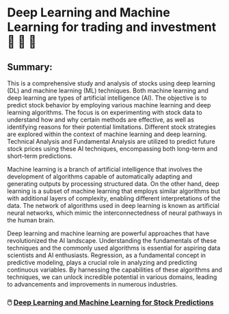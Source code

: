 # Deep Learning and Machine Learning for trading and investment 🤖 🦾 🧠  

## Summary:  
This is a comprehensive study and analysis of stocks using deep learning (DL) and machine learning (ML) techniques. Both machine learning and deep learning are types of artificial intelligence (AI). The objective is to predict stock behavior by employing various machine learning and deep learning algorithms. The focus is on experimenting with stock data to understand how and why certain methods are effective, as well as identifying reasons for their potential limitations. Different stock strategies are explored within the context of machine learning and deep learning. Technical Analysis and Fundamental Analysis are utilized to predict future stock prices using these AI techniques, encompassing both long-term and short-term predictions.  

Machine learning is a branch of artificial intelligence that involves the development of algorithms capable of automatically adapting and generating outputs by processing structured data. On the other hand, deep learning is a subset of machine learning that employs similar algorithms but with additional layers of complexity, enabling different interpretations of the data. The network of algorithms used in deep learning is known as artificial neural networks, which mimic the interconnectedness of neural pathways in the human brain.  

Deep learning and machine learning are powerful approaches that have revolutionized the AI landscape. Understanding the fundamentals of these techniques and the commonly used algorithms is essential for aspiring data scientists and AI enthusiasts. Regression, as a fundamental concept in predictive modeling, plays a crucial role in analyzing and predicting continuous variables. By harnessing the capabilities of these algorithms and techniques, we can unlock incredible potential in various domains, leading to advancements and improvements in numerous industries.  


### 🖱️ [Deep Learning and Machine Learning for Stock Predictions](https://github.com/LastAncientOne/Deep_Learning_Machine_Learning_Stock)

